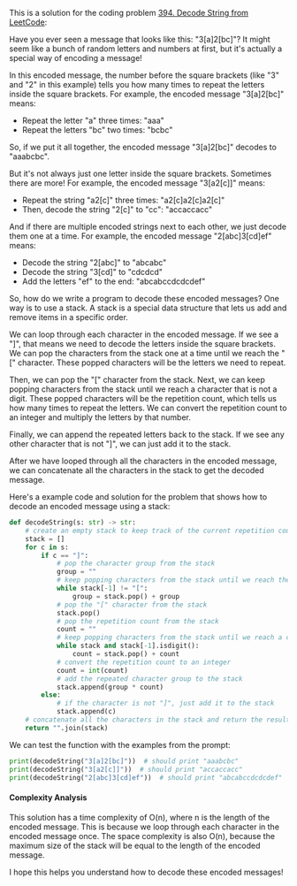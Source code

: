 This is a solution for the coding problem [394. Decode String from LeetCode](https://leetcode.com/problems/decode-string/description):

Have you ever seen a message that looks like this: "3[a]2[bc]"? It might seem like a bunch of random letters and numbers at first, but it's actually a special way of encoding a message!

In this encoded message, the number before the square brackets (like "3" and "2" in this example) tells you how many times to repeat the letters inside the square brackets. For example, the encoded message "3[a]2[bc]" means:

- Repeat the letter "a" three times: "aaa"
- Repeat the letters "bc" two times: "bcbc"

So, if we put it all together, the encoded message "3[a]2[bc]" decodes to "aaabcbc".

But it's not always just one letter inside the square brackets. Sometimes there are more! For example, the encoded message "3[a2[c]]" means:

- Repeat the string "a2[c]" three times: "a2[c]a2[c]a2[c]"
- Then, decode the string "2[c]" to "cc": "accaccacc"

And if there are multiple encoded strings next to each other, we just decode them one at a time. For example, the encoded message "2[abc]3[cd]ef" means:

- Decode the string "2[abc]" to "abcabc"
- Decode the string "3[cd]" to "cdcdcd"
- Add the letters "ef" to the end: "abcabccdcdcdef"

So, how do we write a program to decode these encoded messages? One way is to use a stack. A stack is a special data structure that lets us add and remove items in a specific order.

We can loop through each character in the encoded message. If we see a "]", that means we need to decode the letters inside the square brackets. We can pop the characters from the stack one at a time until we reach the "[" character. These popped characters will be the letters we need to repeat.

Then, we can pop the "[" character from the stack. Next, we can keep popping characters from the stack until we reach a character that is not a digit. These popped characters will be the repetition count, which tells us how many times to repeat the letters. We can convert the repetition count to an integer and multiply the letters by that number.

Finally, we can append the repeated letters back to the stack. If we see any other character that is not "]", we can just add it to the stack.

After we have looped through all the characters in the encoded message, we can concatenate all the characters in the stack to get the decoded message.

Here's a example code and solution for the problem that shows how to decode an encoded message using a stack:

```python
def decodeString(s: str) -> str:
    # create an empty stack to keep track of the current repetition count and character group
    stack = []
    for c in s:
        if c == "]":
            # pop the character group from the stack
            group = ""
            # keep popping characters from the stack until we reach the "[" character
            while stack[-1] != "[":
                group = stack.pop() + group
            # pop the "[" character from the stack
            stack.pop()
            # pop the repetition count from the stack
            count = ""
            # keep popping characters from the stack until we reach a character that is not a digit
            while stack and stack[-1].isdigit():
                count = stack.pop() + count
            # convert the repetition count to an integer
            count = int(count)
            # add the repeated character group to the stack
            stack.append(group * count)
        else:
            # if the character is not "]", just add it to the stack
            stack.append(c)
    # concatenate all the characters in the stack and return the result
    return "".join(stack)

```

We can test the function with the examples from the prompt:

```python
print(decodeString("3[a]2[bc]"))  # should print "aaabcbc"
print(decodeString("3[a2[c]]"))  # should print "accaccacc"
print(decodeString("2[abc]3[cd]ef"))  # should print "abcabccdcdcdef"
```

#### Complexity Analysis

This solution has a time complexity of O(n), where n is the length of the encoded message. This is because we loop through each character in the encoded message once. The space complexity is also O(n), because the maximum size of the stack will be equal to the length of the encoded message.

I hope this helps you understand how to decode these encoded messages!
